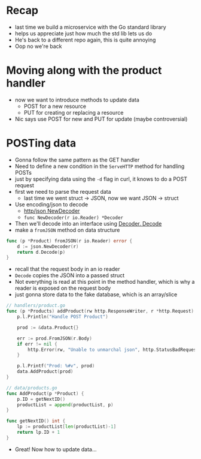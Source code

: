 # Recap
* last time we build a microservice with the Go standard library
* helps us appreciate just how much the std lib lets us do
* He's back to a different repo again, this is quite annoying
* Oop no we're back

# Moving along with the product handler
* now we want to introduce methods to update data
  * POST for a new resource
  * PUT for creating or replacing a resource
* Nic says use POST for new and PUT for update (maybe controversial)

# POSTing data
* Gonna follow the same pattern as the GET handler
* Need to define a new condition in the `ServeHTTP` method for handling POSTs
* just by specifying data using the `-d` flag in curl, it knows to do a POST request
* first we need to parse the request data
  * last time we went struct -> JSON, now we want JSON -> struct
* Use encoding/json to decode
  * [http/json NewDecoder](https://pkg.go.dev/encoding/json@go1.18.3#NewDecoder)
  * `func NewDecoder(r io.Reader) *Decoder`
* Then we'll decode into an interface using [Decoder. Decode](https://pkg.go.dev/encoding/json@go1.18.3#Decoder.Decode)
* make a `fromJSON` method on data structure

```go
func (p *Product) fromJSON(r io.Reader) error {
	d := json.NewDecoder(r)
	return d.Decode(p)
}
```

* recall that the request body in an io reader
* `Decode` copies the JSON into a passed struct
* Not everything is read at this point in the method handler, which is why a reader is exposed on the request body
* just gonna store data to the fake database, which is an array/slice

```go
// handlers/product.go
func (p *Products) addProduct(rw http.ResponseWriter, r *http.Request) {
	p.l.Println("Handle POST Product")

	prod := &data.Product{}

	err := prod.FromJSON(r.Body)
	if err != nil {
		http.Error(rw, "Unable to unmarchal json", http.StatusBadRequest)
	}

	p.l.Printf("Prod: %#v", prod)
	data.AddProduct(prod)
}

// data/products.go
func AddProduct(p *Product) {
	p.ID = getNextID()
	productList = append(productList, p)
}

func getNextID() int {
	lp := productList[len(productList)-1]
	return lp.ID + 1
}
```

* Great! Now how to update data...
